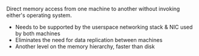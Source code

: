 Direct memory access from one machine to another without invoking either's operating system.
- Needs to be supported by the userspace networking stack & NIC used by both machines
- Eliminates the need for data replication between machines
- Another level on the memory hierarchy, faster than disk
